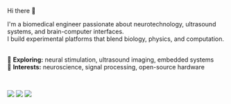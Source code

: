 <p align="left">Hi there 👋</h1>

<p align="left">
  I'm a biomedical engineer passionate about neurotechnology, ultrasound systems, and brain-computer interfaces.<br/>
  I build experimental platforms that blend biology, physics, and computation.<br/><br/>

  🧠 <strong>Exploring:</strong> neural stimulation, ultrasound imaging, embedded systems<br/>
  🔬 <strong>Interests:</strong> neuroscience, signal processing, open-source hardware
</p>

<br/>

<!--

<p align="center">
  📫 <a href="mailto:ernestocriado@gmail.com">Email</a> &nbsp;|&nbsp;
  💼 <a href="https://www.linkedin.com/in/ernesto-criado-hidalgo/">LinkedIn</a> &nbsp;|&nbsp;
  🕊️ <a href="https://x.com/ECriadoHidalgo">X</a>
</p>

-->

<p align="left">
  <a href="mailto:ernestocriado@gmail.com"><img src="https://img.shields.io/badge/email-ernestocriado@gmail.com-blue?style=flat&logo=gmail&logoColor=white"/></a>
  <a href="https://www.linkedin.com/in/ernesto-criado-hidalgo/"><img src="https://img.shields.io/badge/LinkedIn-Ernesto%20Criado-blue?style=flat&logo=linkedin"/></a>
  <a href="https://x.com/ECriadoHidalgo"><img src="https://img.shields.io/badge/X-%40ECriadoHidalgo-black?style=flat&logo=x&logoColor=white"/></a>
</p>
